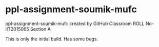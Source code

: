 # ppl-assignment-soumik-mufc
ppl-assignment-soumik-mufc created by GitHub Classroom
ROLL No-IIT2015065 Section A

This is only the initial build.
Has some bugs.
